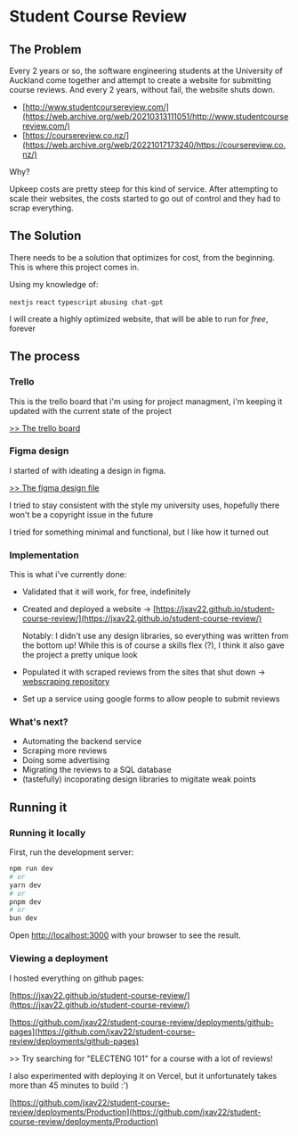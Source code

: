 # Student Course Review

## The Problem

Every 2 years or so, the software engineering students at the University of Auckland come together and attempt to create a website for submitting course reviews.
And every 2 years, without fail, the website shuts down.

- [http://www.studentcoursereview.com/](https://web.archive.org/web/20210313111051/http://www.studentcoursereview.com/)
- [https://coursereview.co.nz/](https://web.archive.org/web/20221017173240/https://coursereview.co.nz/)

Why? 

Upkeep costs are pretty steep for this kind of service. After attempting to scale their websites, the costs started to go out of control and they had to scrap everything.

## The Solution

There needs to be a solution that optimizes for cost, from the beginning. This is where this project comes in.

Using my knowledge of:

`nextjs`
`react`
`typescript`
`abusing chat-gpt`

I will create a highly optimized website, that will be able to run for *free*, forever

## The process

### Trello

This is the trello board that i'm using for project managment, i'm keeping it updated with the current state of the project

[>> The trello board](https://trello.com/b/ooukvJUt/student-course-review)

### Figma design

I started of with ideating a design in figma.

[>> The figma design file](https://www.figma.com/community/file/1396750512356365480)

I tried to stay consistent with the style my university uses, hopefully there won't be a copyright issue in the future

I tried for something minimal and functional, but I like how it turned out

### Implementation

This is what i've currently done:
- Validated that it will work, for free, indefinitely
- Created and deployed a website -> [https://jxav22.github.io/student-course-review/](https://jxav22.github.io/student-course-review/)
  
  Notably: I didn't use any design libraries, so everything was written from the bottom up! While this is of course a skills flex (?), I think it also gave the project a pretty unique look
- Populated it with scraped reviews from the sites that shut down -> 
  [webscraping repository](https://github.com/jxav22/StudentCourseReviewScraper)
- Set up a service using google forms to allow people to submit reviews

### What's next?

- Automating the backend service
- Scraping more reviews
- Doing some advertising
- Migrating the reviews to a SQL database
- (tastefully) incoporating design libraries to migitate weak points

## Running it

### Running it locally

First, run the development server:

```bash
npm run dev
# or
yarn dev
# or
pnpm dev
# or
bun dev
```

Open [http://localhost:3000](http://localhost:3000) with your browser to see the result.

### Viewing a deployment

I hosted everything on github pages:

[https://jxav22.github.io/student-course-review/](https://jxav22.github.io/student-course-review/)

[https://github.com/jxav22/student-course-review/deployments/github-pages](https://github.com/jxav22/student-course-review/deployments/github-pages)

\>\> Try searching for "ELECTENG 101" for a course with a lot of reviews!

I also experimented with deploying it on Vercel, but it unfortunately takes more than 45 minutes to build :')

[https://github.com/jxav22/student-course-review/deployments/Production](https://github.com/jxav22/student-course-review/deployments/Production)


